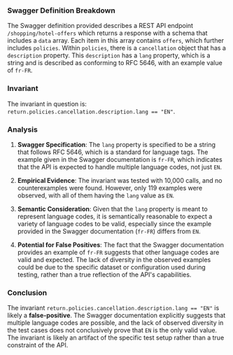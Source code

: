 ### Swagger Definition Breakdown
The Swagger definition provided describes a REST API endpoint `/shopping/hotel-offers` which returns a response with a schema that includes a `data` array. Each item in this array contains `offers`, which further includes `policies`. Within `policies`, there is a `cancellation` object that has a `description` property. This `description` has a `lang` property, which is a string and is described as conforming to RFC 5646, with an example value of `fr-FR`.

### Invariant
The invariant in question is: `return.policies.cancellation.description.lang == "EN"`.

### Analysis
1. **Swagger Specification**: The `lang` property is specified to be a string that follows RFC 5646, which is a standard for language tags. The example given in the Swagger documentation is `fr-FR`, which indicates that the API is expected to handle multiple language codes, not just `EN`.

2. **Empirical Evidence**: The invariant was tested with 10,000 calls, and no counterexamples were found. However, only 119 examples were observed, with all of them having the `lang` value as `EN`.

3. **Semantic Consideration**: Given that the `lang` property is meant to represent language codes, it is semantically reasonable to expect a variety of language codes to be valid, especially since the example provided in the Swagger documentation (`fr-FR`) differs from `EN`.

4. **Potential for False Positives**: The fact that the Swagger documentation provides an example of `fr-FR` suggests that other language codes are valid and expected. The lack of diversity in the observed examples could be due to the specific dataset or configuration used during testing, rather than a true reflection of the API's capabilities.

### Conclusion
The invariant `return.policies.cancellation.description.lang == "EN"` is likely a **false-positive**. The Swagger documentation explicitly suggests that multiple language codes are possible, and the lack of observed diversity in the test cases does not conclusively prove that `EN` is the only valid value. The invariant is likely an artifact of the specific test setup rather than a true constraint of the API.
